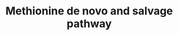 ---
annotations:
- id: PW:0000002
  parent: classic metabolic pathway
  type: Pathway Ontology
  value: classic metabolic pathway
- id: PW:0001301
  parent: regulatory pathway
  type: Pathway Ontology
  value: methionine biosynthetic pathway
authors:
- Paul Cavuoto
- Mkutmon
- DeSl
- Marvin M2
- AlexanderPico
- Egonw
- Khanspers
- MaintBot
- Eweitz
- Finterly
citedin:
- link: PMC9015122
  title: Understanding signaling and metabolic paths using semantified and harmonized
    information about biological interactions (2022)
- link: PMC8155553
  title: 'Heterogeneity

    of Lipid and Protein Cartilage Profiles

    Associated with Human Osteoarthritis with or without Type 2 Diabetes

    Mellitus (2021)'
communities: []
description: Methionine is an essential amino acid, which animals cannot synthesize.
  In bacteria and plants, methionine is synthesized from aspartate [MD:M00017]. S-Adenosylmethionine
  (SAM), synthesized from methionine and ATP, is a methyl group donor in many important
  transfer reactions including DNA methylation for regulation of gene expression.
  SAM may also be used to regenerate methionine in the methionine salvage pathway   Pathway
  adapted from [KEGG](http://www.kegg.jp/kegg-bin/show_pathway?map00270).  Proteins
  on this pathway have targeted assays available via the [CPTAC Assay Portal](https://assays.cancer.gov/available_assays?wp_id=WP3580).
last-edited: 2025-03-11
ndex: e056288b-8b66-11eb-9e72-0ac135e8bacf
organisms:
- Homo sapiens
redirect_from:
- /index.php/Pathway:WP3580
- /instance/WP3580
- /instance/WP3580_r137971
revision: r137971
schema-jsonld:
- '@context': https://schema.org/
  '@id': https://wikipathways.github.io/pathways/WP3580.html
  '@type': Dataset
  creator:
    '@type': Organization
    name: WikiPathways
  description: Methionine is an essential amino acid, which animals cannot synthesize.
    In bacteria and plants, methionine is synthesized from aspartate [MD:M00017].
    S-Adenosylmethionine (SAM), synthesized from methionine and ATP, is a methyl group
    donor in many important transfer reactions including DNA methylation for regulation
    of gene expression. SAM may also be used to regenerate methionine in the methionine
    salvage pathway   Pathway adapted from [KEGG](http://www.kegg.jp/kegg-bin/show_pathway?map00270).  Proteins
    on this pathway have targeted assays available via the [CPTAC Assay Portal](https://assays.cancer.gov/available_assays?wp_id=WP3580).
  keywords:
  - 1,2-Dihydroxy-3-keto-5-methylthiopentene
  - 2-Oxo-4-methylthiobutanoic acid
  - 3-Methylthiopropionic acid
  - 5'-Methylthioadenosine
  - 5-(methylthio)-2,3-Dioxopentyl phosphate
  - 5-Methyltetrahydrofolic acid
  - 5-Methylthioribose 1-phosphate
  - 5-Methylthioribulose 1-phosphate
  - ADI1
  - AHCY
  - AMD1
  - APIP
  - ATP
  - Adenine
  - Adenosine
  - Ammonia
  - BHMT
  - Betaine
  - CHDH
  - Carbon dioxide
  - Carbon monoxide
  - Choline
  - Cobalamin
  - Dimethylglycine
  - Diphosphate
  - ENOPH1
  - FAD
  - Formic acid
  - Homocysteine
  - Hydrogen peroxide
  - IL4I1
  - Iron
  - L-Glutamic acid
  - L-Methionine
  - MAT1A
  - MAT2A
  - MAT2B
  - MRI1
  - MSRA
  - MSRB2
  - MSRB3
  - MTAP
  - MTR
  - Magnesium
  - Methionine sulfoxide
  - NAD
  - Nickel
  - ODC1
  - Ornithine
  - Oxoglutaric acid
  - Oxygen
  - Phosphate
  - Phosphoric acid
  - Potassium
  - Putrescine
  - Pyridoxal 5'-phosphate
  - S-Adenosylhomocysteine
  - S-Adenosylmethioninamine
  - S-Adenosylmethionine
  - SMS
  - SRM
  - Spermidine
  - Spermine
  - TAT
  - Tetrahydrofolic acid
  - Thioredoxin
  - Thioredoxin disulfide
  - Water
  - Zinc
  - cobalt(2+) ion
  - magnesium
  - potassium
  - pyruvate
  license: CC0
  name: Methionine de novo and salvage pathway
seo: CreativeWork
title: Methionine de novo and salvage pathway
wpid: WP3580
---